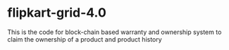 # flipkart-grid-4.0

This is the code for block-chain based warranty and ownership system
to claim the ownership of a product and product history
